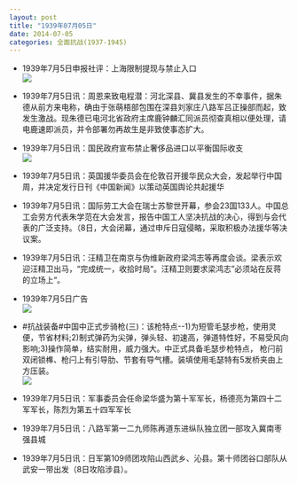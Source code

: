```yaml
---
layout: post
title: "1939年07月05日"
date: 2014-07-05
categories: 全面抗战(1937-1945)
---
```


<meta name="referrer" content="no-referrer" />

- 1939年7月5日申报社评：上海限制提现与禁止入口 <br/><img src="https://ww4.sinaimg.cn/large/aca367d8jw1ei28t8bu6ej20oe0xcnhh.jpg" />

- 1939年7月5日讯：周恩来致电程潜：河北深县、冀县发生的不幸事件，据朱德从前方来电称，确由于张萌梧部包围在深县刘家庄八路军吕正操部而起，致发生激战。现朱德已电河北省政府主席鹿钟麟汇同派员彻查真相以便处理，请电鹿速即派员，并令部署勿再故生是非致使事态扩大。 

- 1939年7月5日讯：国民政府宣布禁止奢侈品进口以平衡国际收支 <br/><img src="https://ww1.sinaimg.cn/large/aca367d8jw1ei272i0ztoj209i05y0to.jpg" />

- 1939年7月5日讯：英国援华委员会在伦敦召开援华民众大会，发起举行中国周，并决定发行日刊《中国新闻》以策动英国舆论共起援华 

- 1939年7月5日讯：国际劳工大会在瑞士苏黎世开幕，参会23国133人。中国总工会劳方代表朱学范在大会发言，报告中国工人坚决抗战的决心，得到与会代表的广泛支持。（8日，大会闭幕，通过申斥日寇侵略，采取积极办法援华等决议案。 

- 1939年7月5日讯：汪精卫在南京与伪维新政府梁鸿志等再度会谈。梁表示欢迎汪精卫出马，“完成统一，收拾时局“。汪精卫则要求梁鸿志”必须站在反蒋的立场上“。 

- 1939年7月5日广告 <br/><img src="https://ww4.sinaimg.cn/large/aca367d8jw1ei1qlrp5d4j206f0h90ul.jpg" />

- #抗战装备#中国中正式步骑枪(三)：该枪特点--1)为短管毛瑟步枪，使用灵便，节省材料;2)制式弹药为尖弹，弹头轻、初速高，弹道特性好，不易受风向影响;3)操作简单，结实耐用，威力强大。中正式具备毛瑟步枪特点， 枪闩前双闭锁榫、枪闩上有引导肋、节套有导气槽。装填使用毛瑟特有5发桥夹由上方压装。 <br/><img src="https://ww3.sinaimg.cn/large/aca367d8jw1ei1ov4le1sj20ce0katc7.jpg" />

- 1939年7月5日讯：军事委员会任命梁华盛为第十军军长，杨德亮为第四十二军军长，陈烈为第五十四军军长 

- 1939年7月5日讯：八路军第一二九师陈再道东进纵队独立团一部攻入冀南枣强县城 

- 1939年7月5日讯：日军第109师团攻陷山西武乡、沁县。第十师团谷口部队从武安一带出发（8日攻陷涉县）。 

